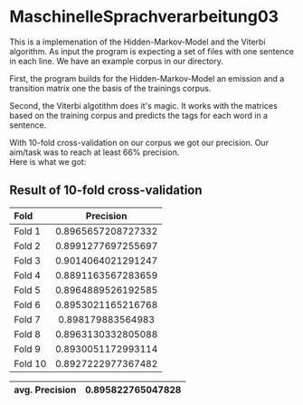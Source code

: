 # MaschinelleSprachverarbeitung03

This is a implemenation of the Hidden-Markov-Model and the Viterbi algorithm. As input the program is expecting a set of files with one sentence in each line. We have an example corpus in our directory.

First, the program builds for the Hidden-Markov-Model an emission and a transition matrix one the basis of the trainings corpus.

Second, the Viterbi algotithm does it's magic. It works with the matrices based on the training corpus and predicts the tags for each word in a sentence.

With 10-fold cross-validation on our corpus we got our precision. Our aim/task was to reach at least 66% precision.<br>
Here is what we got:

Result of 10-fold cross-validation
---
Fold | Precision
|:-------------| :-----:|
Fold 1 | 0.8965657208727332
Fold 2 | 0.8991277697255697
Fold 3 | 0.9014064021291247
Fold 4 | 0.8891163567283659
Fold 5 | 0.8964889526192585
Fold 6 | 0.8953021165216768
Fold 7 | 0.898179883564983
Fold 8 | 0.8963130332805088
Fold 9 | 0.8930051172993114
Fold 10 | 0.8927222977367482

avg. Precision | 0.895822765047828
|:-------------| :-----:|
